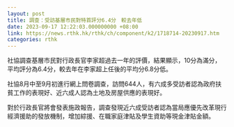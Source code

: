 ```yaml
---
layout: post
title: 調查：受訪基層市民對特首評分6.4分　較去年低
date: 2023-09-17 12:22:03.000000000 +08:00
link: https://news.rthk.hk/rthk/ch/component/k2/1718714-20230917.htm
categories: rthk
---
```


社協調查基層市民對行政長官李家超過去一年的評價，結果顯示，10分為滿分，平均評分為6.4分，較去年在李家超上任後的平均分6.8分低。

社協8月中至9月初進行網上問卷調查，訪問644人，有六成多受訪者認為政府扶貧工作的表現好、近六成人認為土地及房屋供應的表現好。

對於行政長官將會發表施政報告，調查發現近六成受訪者認為當局應優先改革現行經濟援助的發放機制，增加綜援、在職家庭津貼及學生資助等現金津貼金額。
